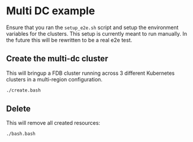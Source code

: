 # Multi DC example

Ensure that you ran the `setup_e2e.sh` script and setup the environment variables for the clusters.
This setup is currently meant to run manually. In the future this will be rewritten to be a real e2e test.

## Create the multi-dc cluster

This will bringup a FDB cluster running across 3 different Kubernetes clusters in a multi-region configuration.

```bash
./create.bash
```

## Delete

This will remove all created resources:

```bash
./bash.bash
```
